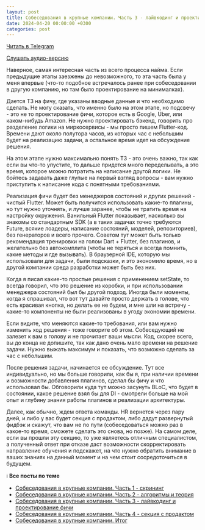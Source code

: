 ```yaml
---
layout: post
title: Собеседования в крупные компании. Часть 3 - лайвкодинг и проектирование фичи
date: 2024-04-20 00:00:00 +0300
categories: post
---
```


[Читать в Telegram](https://t.me/fluttermiddlepodcast/197)

[Слушать аудио-версию](https://podcasts.apple.com/ru/podcast/flutter-developer-talks/id1648922484?i=1000658504282)

Наверное, самая интересная часть из всего процесса найма. Если предыдущие этапы заезжены до невозможного, то эта часть
была у меня впервые (что-то подобное встречалось ранее при собеседовании в другую компанию, но там было проектирование
на минималках).

Дается ТЗ на фичу, где указаны вводные данные и что необходимо сделать. Не могу сказать, что именно было на этом этапе,
но подсвечу - это не то проектирование фичи, которое есть в Google, Uber, или каком-нибудь Amazon. Не нужно
проектировать бэкенд, говорить про разделение логики на миркосервисы - мы просто пишем Flutter-код. Времени дают около
полутора часов, из которых час с небольшим будет на реализацию задачи, а остальное время идет на обсуждение решения.

На этом этапе нужно максимально понять ТЗ - это очень важно, так как если вы что-то упустите, то дальше придется много
переделывать, а это время, которое можно потратить на написание другой логики. Не бойтесь задавать даже глупые на первый
взгляд вопросы - вам нужно приступить к написание кода с понятными требованиями.

Реализация фичи будет без менеджеров состояний и других решений - чистый Flutter. Может быть получится использовать
какие-то плагины, но тут нужно уточнять, и лучше заранее, чтобы не тратить время на настройку окружения. Ванильный
Flutter показывает, насколько вы знакомы со стандартным SDK (а в таких задачах точно требуются Future, всякие лоадеры,
написание состояний, моделей, репозиториев), без генераторов и всего прочего. Советом тут может быть только рекомендация
тренировки на голом Dart + Flutter, без плагинов, и желательно без автокомплита (чтобы не теряться и всегда помнить,
какие методы и где вызывать). В браузерной IDE, которую мы использовали для задачи, были подсказки, и это экономило
время, но в другой компании среда разработки может быть без них.

Когда я писал какие-то простые решения с применением setState, то всегда говорил, что это решение из коробки, и при
использовании менеджера состояний был бы другой подход. Иногда были моменты, когда я спрашивал, что вот тут давайте
просто держать в голове, что есть красивая кнопка, но делать ее не будем, и мне шли на встречу - какие-то компоненты не
были реализованы в угоду экономии времени.

Если видите, что меняются какие-то требования, или вам нужно изменить ход решения - тоже говорите об этом. Собеседующий
не залезет к вам в голову и не прочитает ваши мысли. Код, скорее всего, вы до конца не допишите, так как дано очень мало
времени на решение задачи. Нужно выжать максимум и показать, что возможно сделать за час с небольшим.

После решения задачи, начинается ее обсуждение. Тут все индивидуально, но мы больше говорили, как бы я, при наличии
времени и возможности добавления плагинов, сделал бы фичу и что использовал бы. Обговорили куда тут можно засунуть BLoC,
что будет в состоянии, какое решение взял бы для DI - смотрели больше на мой опыт и глубину знания работы плагинов и
реализации архитектуры.

Далее, как обычно, ждем ответа команды. HR вернется через пару дней, и либо у вас будет секция с продактом, либо дадут
развернутый фидбэк и скажут, что вам не по пути (собеседоваться можно раз в какое-то время, сможете сделать это снова,
но позже). На самом деле, если вы прошли эту секцию, то уже являетесь отличным специалистом, а полученный ответ при
отказе даст возможности скорректировать направление обучения и подскажет, на что нужно обратить внимание в ваших знаниях
на данный момент и на чем стоит сосредоточиться в будущем.

ℹ️ **Все посты по теме**

- [Собеседования в крупные компании. Часть 1 - скрининг](https://t.me/fluttermiddlepodcast/194)
- [Собеседования в крупные компании. Часть 2 - алгоритмы и теория](https://t.me/fluttermiddlepodcast/195)
- [Собеседования в крупные компании. Часть 3 - лайвкодинг и проектирование фичи](https://t.me/fluttermiddlepodcast/197)
- [Собеседования в крупные компании. Часть 4 - секция с продактом](https://t.me/fluttermiddlepodcast/198)
- [Собеседования в крупные компании. Итог](https://t.me/fluttermiddlepodcast/199)
